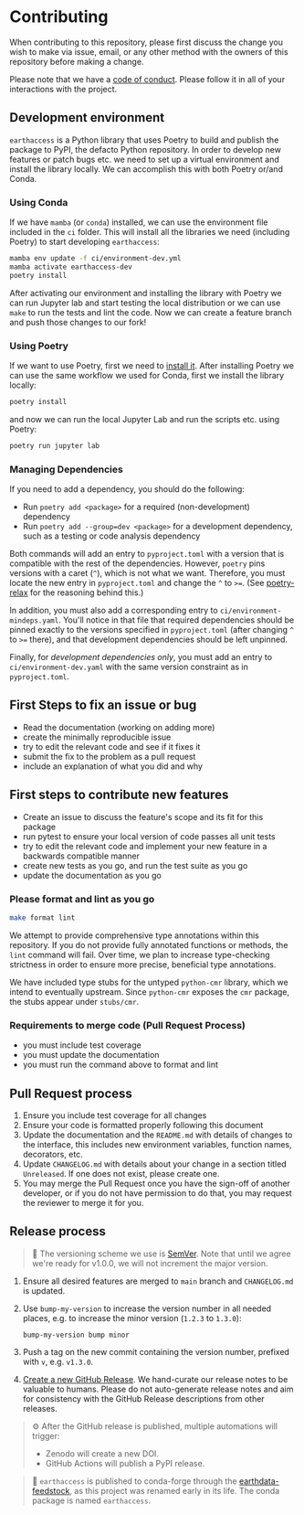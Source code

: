 # Contributing

When contributing to this repository, please first discuss the change you wish to make via issue,
email, or any other method with the owners of this repository before making a change.

Please note that we have a [code of conduct](./CODE_OF_CONDUCT.md). Please follow it in all of your interactions with the project.

## Development environment


`earthaccess` is a Python library that uses Poetry to build and publish the package to PyPI, the defacto Python repository. In order to develop new features or patch bugs etc. we need to set up a virtual environment and install the library locally. We can accomplish this with both Poetry or/and Conda.

### Using Conda

If we have `mamba` (or `conda`) installed, we can use the environment file included in the `ci` folder. This will install all the libraries we need (including Poetry) to start developing `earthaccess`:

```bash
mamba env update -f ci/environment-dev.yml
mamba activate earthaccess-dev
poetry install
```

After activating our environment and installing the library with Poetry we can run Jupyter lab and start testing the local distribution or we can use `make` to run the tests and lint the code.
Now we can create a feature branch and push those changes to our fork!

### Using Poetry

If we want to use Poetry, first we need to [install it](https://python-poetry.org/docs/#installation). After installing Poetry we can use the same workflow we used for Conda, first we install the library locally:

```bash
poetry install
```

and now we can run the local Jupyter Lab and run the scripts etc. using Poetry:

```bash
poetry run jupyter lab
```

### Managing Dependencies

If you need to add a dependency, you should do the following:

- Run `poetry add <package>` for a required (non-development) dependency
- Run `poetry add --group=dev <package>` for a development dependency, such
  as a testing or code analysis dependency

Both commands will add an entry to `pyproject.toml` with a version that is
compatible with the rest of the dependencies.  However, `poetry` pins versions
with a caret (`^`), which is not what we want.  Therefore, you must locate the
new entry in `pyproject.toml` and change the `^` to `>=`.  (See
[poetry-relax](https://github.com/zanieb/poetry-relax) for the reasoning behind
this.)

In addition, you must also add a corresponding entry to
`ci/environment-mindeps.yaml`.  You'll notice in that file that required
dependencies should be pinned exactly to the versions specified in
`pyproject.toml` (after changing `^` to `>=` there), and that development
dependencies should be left unpinned.

Finally, for _development dependencies only_, you must add an entry to
`ci/environment-dev.yaml` with the same version constraint as in
`pyproject.toml`.

## First Steps to fix an issue or bug

- Read the documentation (working on adding more)
- create the minimally reproducible issue
- try to edit the relevant code and see if it fixes it
- submit the fix to the problem as a pull request
- include an explanation of what you did and why

## First steps to contribute new features

- Create an issue to discuss the feature's scope and its fit for this package
- run pytest to ensure your local version of code passes all unit tests
- try to edit the relevant code and implement your new feature in a backwards compatible manner
- create new tests as you go, and run the test suite as you go
- update the documentation as you go

### Please format and lint as you go

```bash
make format lint
```

We attempt to provide comprehensive type annotations within this repository.  If
you do not provide fully annotated functions or methods, the `lint` command will
fail.  Over time, we plan to increase type-checking strictness in order to
ensure more precise, beneficial type annotations.

We have included type stubs for the untyped `python-cmr` library, which we
intend to eventually upstream.  Since `python-cmr` exposes the `cmr` package,
the stubs appear under `stubs/cmr`.

### Requirements to merge code (Pull Request Process)

- you must include test coverage
- you must update the documentation
- you must run the command above to format and lint

## Pull Request process

1. Ensure you include test coverage for all changes
1. Ensure your code is formatted properly following this document
1. Update the documentation and the `README.md` with details of changes to the
   interface, this includes new environment variables, function names,
   decorators, etc.
1. Update `CHANGELOG.md` with details about your change in a section titled
   `Unreleased`. If one does not exist, please create one.
1. You may merge the Pull Request once you have the sign-off of another
   developer, or if you do not have permission to do that, you may request the
   reviewer to merge it for you.

## Release process

> :memo: The versioning scheme we use is [SemVer](http://semver.org/). Note that until
> we agree we're ready for v1.0.0, we will not increment the major version.

1. Ensure all desired features are merged to `main` branch and `CHANGELOG.md` is updated.
1. Use `bump-my-version` to increase the version number in all needed places, e.g. to
   increase the minor version (`1.2.3` to `1.3.0`):

   ```plain
   bump-my-version bump minor
   ```

1. Push a tag on the new commit containing the version number, prefixed with `v`, e.g.
   `v1.3.0`.
1. [Create a new GitHub Release](https://github.com/nsidc/earthaccess/releases/new). We
   hand-curate our release notes to be valuable to humans. Please do not auto-generate
   release notes and aim for consistency with the GitHub Release descriptions from other
   releases.

> :gear: After the GitHub release is published, multiple automations will trigger:
>
> - Zenodo will create a new DOI.
> - GitHub Actions will publish a PyPI release.

> :memo: `earthaccess` is published to conda-forge through the
> [earthdata-feedstock](https://github.com/conda-forge/earthdata-feedstock), as this
> project was renamed early in its life. The conda package is named `earthaccess`.
